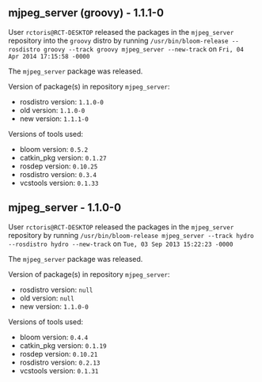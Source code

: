 ## mjpeg_server (groovy) - 1.1.1-0

User `rctoris@RCT-DESKTOP` released the packages in the `mjpeg_server` repository into the `groovy` distro by running `/usr/bin/bloom-release --rosdistro groovy --track groovy mjpeg_server --new-track` on `Fri, 04 Apr 2014 17:15:58 -0000`

The `mjpeg_server` package was released.

Version of package(s) in repository `mjpeg_server`:
- rosdistro version: `1.1.0-0`
- old version: `1.1.0-0`
- new version: `1.1.1-0`

Versions of tools used:
- bloom version: `0.5.2`
- catkin_pkg version: `0.1.27`
- rosdep version: `0.10.25`
- rosdistro version: `0.3.4`
- vcstools version: `0.1.33`


## mjpeg_server - 1.1.0-0

User `rctoris@RCT-DESKTOP` released the packages in the `mjpeg_server` repository by running `/usr/bin/bloom-release mjpeg_server --track hydro --rosdistro hydro --new-track` on `Tue, 03 Sep 2013 15:22:23 -0000`

The `mjpeg_server` package was released.

Version of package(s) in repository `mjpeg_server`:
- rosdistro version: `null`
- old version: `null`
- new version: `1.1.0-0`

Versions of tools used:
- bloom version: `0.4.4`
- catkin_pkg version: `0.1.19`
- rosdep version: `0.10.21`
- rosdistro version: `0.2.13`
- vcstools version: `0.1.31`


